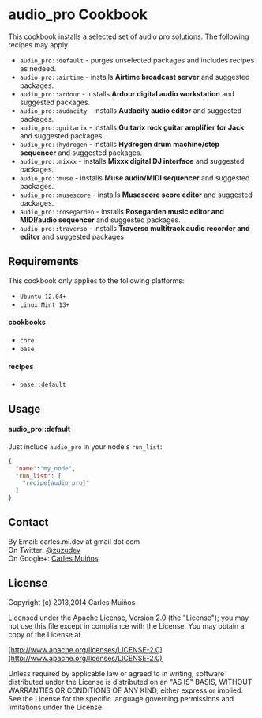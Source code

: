 # audio_pro Cookbook

This cookbook installs a selected set of audio pro solutions.
The following recipes may apply:

- `audio_pro::default`    - purges unselected packages and includes recipes as nedeed.
- `audio_pro::airtime`    - installs __Airtime broadcast server__ and suggested packages.
- `audio_pro::ardour`     - installs __Ardour digital audio workstation__ and suggested packages.
- `audio_pro::audacity`   - installs __Audacity audio editor__ and suggested packages.
- `audio_pro::guitarix`   - installs __Guitarix rock guitar amplifier for Jack__ and suggested packages.
- `audio_pro::hydrogen`   - installs __Hydrogen drum machine/step sequencer__ and suggested packages.
- `audio_pro::mixxx`      - installs __Mixxx digital DJ interface__ and suggested packages.
- `audio_pro::muse`       - installs __Muse audio/MIDI sequencer__ and suggested packages.
- `audio_pro::musescore`  - installs __Musescore score editor__ and suggested packages.
- `audio_pro::rosegarden` - installs __Rosegarden music editor and MIDI/audio sequencer__ and suggested packages.
- `audio_pro::traverso`   - installs __Traverso multitrack audio recorder and editor__ and suggested packages.


## Requirements

This cookbook only applies to the following platforms:  
- `Ubuntu 12.04+`
- `Linux Mint 13+`

#### cookbooks
- `core`
- `base`

#### recipes
- `base::default`


## Usage

#### audio_pro::default
Just include `audio_pro` in your node's `run_list`:

```json
{
  "name":"my_node",
  "run_list": [
    "recipe[audio_pro]"
  ]
}
```


## Contact

By Email:   carles.ml.dev at gmail dot com  
On Twitter: [@zuzudev](https://twitter.com/zuzudev)  
On Google+: [Carles Muiños](https://plus.google.com/109480759201585988691)


## License

Copyright (c) 2013,2014 Carles Muiños

Licensed under the Apache License, Version 2.0 (the "License");
you may not use this file except in compliance with the License.
You may obtain a copy of the License at

[http://www.apache.org/licenses/LICENSE-2.0](http://www.apache.org/licenses/LICENSE-2.0)

Unless required by applicable law or agreed to in writing, software
distributed under the License is distributed on an "AS IS" BASIS,
WITHOUT WARRANTIES OR CONDITIONS OF ANY KIND, either express or implied.
See the License for the specific language governing permissions and
limitations under the License.

